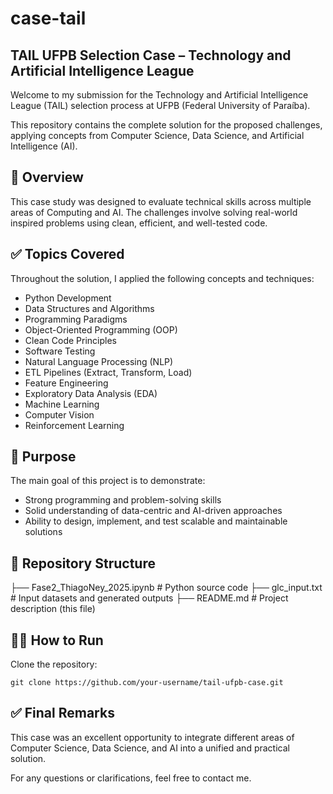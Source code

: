 # case-tail

## TAIL UFPB Selection Case – Technology and Artificial Intelligence League

Welcome to my submission for the Technology and Artificial Intelligence League (TAIL) selection process at UFPB (Federal University of Paraíba).

This repository contains the complete solution for the proposed challenges, applying concepts from Computer Science, Data Science, and Artificial Intelligence (AI).

## 📌 Overview

This case study was designed to evaluate technical skills across multiple areas of Computing and AI. The challenges involve solving real-world inspired problems using clean, efficient, and well-tested code.

## ✅ Topics Covered

Throughout the solution, I applied the following concepts and techniques:

- Python Development
- Data Structures and Algorithms
- Programming Paradigms
- Object-Oriented Programming (OOP)
- Clean Code Principles
- Software Testing
- Natural Language Processing (NLP)
- ETL Pipelines (Extract, Transform, Load)
- Feature Engineering
- Exploratory Data Analysis (EDA)
- Machine Learning
- Computer Vision
- Reinforcement Learning

## 🚀 Purpose

The main goal of this project is to demonstrate:

- Strong programming and problem-solving skills
- Solid understanding of data-centric and AI-driven approaches
- Ability to design, implement, and test scalable and maintainable solutions

## 📂 Repository Structure

├── Fase2_ThiagoNey_2025.ipynb   # Python source code
├── glc_input.txt                # Input datasets and generated outputs
├── README.md                    # Project description (this file)

## 🧑‍💻 How to Run

Clone the repository:

```
git clone https://github.com/your-username/tail-ufpb-case.git
```

## ✅ Final Remarks

This case was an excellent opportunity to integrate different areas of Computer Science, Data Science, and AI into a unified and practical solution.

For any questions or clarifications, feel free to contact me.
